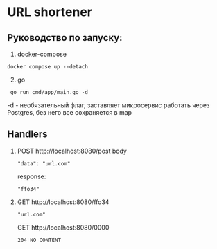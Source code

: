 # URL shortener
## Руководство по запуску:
1. docker-compose
  ```
  docker compose up --detach
  ```
2. go
  ```
   go run cmd/app/main.go -d
  ```
  -d - необязательный флаг, заставляет микросервис работать через Postgres, без него все сохраняется в map
## Handlers
1. POST http://localhost:8080/post
   body
   ```
   "data": "url.com"
   ```
   response:
   ```
   "ffo34"
   ```
   
3. GET http://localhost:8080/ffo34
   ```
   "url.com"
   ```
   GET http://localhost:8080/0000
   ```
   204 NO CONTENT
   ```
